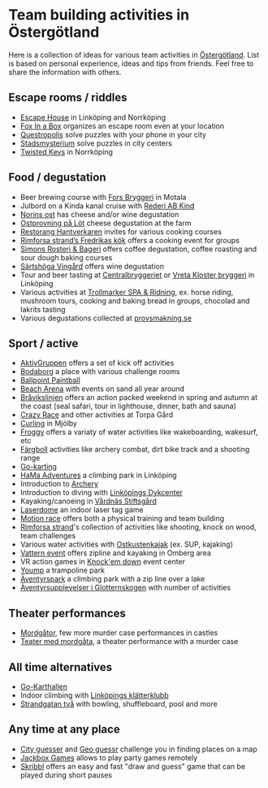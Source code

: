 Team building activities in Östergötland
========================================

Here is a collection of ideas for various team activities in [Östergötland](https://en.wikipedia.org/wiki/%C3%96sterg%C3%B6tland). List is based on personal experience, ideas and tips from friends. Feel free to share the information with others.

Escape rooms / riddles
----------------------
* [Escape House](https://escapehouse.se/) in Linköping and Norrköping
* [Fox In a Box](https://roomescapelive.se/mobile_room) organizes an escape room even at your location
* [Questropolis](https://questropolis.se/) solve puzzles with your phone in your city
* [Stadsmysterium](https://stadsmysterium.se/) solve puzzles in city centers
* [Twisted Keys](https://www.twistedkeys.com/en/) in Norrköping

Food / degustation
-------------------
* Beer brewing course with [Fors Bryggeri](https://www.forsbryggeri.se/bryggkurs/) in Motala
* Julbord on a Kinda kanal cruise with [Rederi AB Kind](https://www.rederiabkind.se/vara-kryssningar/vinter-och-julupplevelse-med-ms-kind-i-linkoping/)
* [Norins ost](https://www.norinsost.se/provningar) has cheese and/or wine degustation
* [Ostprovning på Löt](https://www.lot-gardsmejeri.se/se/studiebesok-med-ostprovning-pa-lot) cheese degustation at the farm
* [Restorang Hantverkaren](https://www.norrkoping-cater.com/matlagningskurs/) invites for various cooking courses
* [Rimforsa strand’s Fredrikas kök](http://www.rimforsastrand.se/restaurang/fredrikas-kok/) offers a cooking event for groups
* [Simons Rosteri & Bageri](http://simonsrosteribageri.se/#coursesection) offers coffee degustation, coffee roasting and sour dough baking courses
* [Särtshöga Vingård](https://www.sartshogavingard.se/) offers wine degustation
* Tour and beer tasting at [Centralbryggeriet](https://www.centralbryggeriet.se/Visningar--Provningar) or [Vreta Kloster bryggeri](https://klosterbryggeri.com/bryggerivisning-med-olprovning/) in Linköping
* Various activities at [Trollmarker SPA & Ridning](https://trollmarker.se/aktiviteter/), ex. horse riding, mushroom tours, cooking and baking bread in groups, chocolad and lakrits tasting
* Various degustations collected at [provsmakning.se](https://provsmakning.se/plats/linkoping/)

Sport / active
--------------
* [AktivGruppen](https://www.aktivgruppen.se/kickoff-aktiviteter/) offers a set of kick off activities
* [Bodaborg](https://www.bodaborg.se/#intro) a place with various challenge rooms
* [Ballpoint Paintball](http://www.ballpoint.se/)
* [Beach Arena](https://beacharena.se/event-och-foretag/event/) with events on sand all year around
* [Bråvikslinjen](https://bravikslinjen.se/actionfyllda-helgmysturer) offers an action packed weekend in spring and autumn at the coast (seal safari, tour in lighthouse, dinner, bath and sauna)
* [Crazy Race](https://torpagard.com/motorsport/crazyrace/) and other activities at Torpa Gård
* [Curling](http://www.mjolbycurling.se/?page_id=1224) in Mjölby
* [Froggy](https://froggy.se/se/vattensport/m%C3%B6hippa-och-event~43/) offers a variaty of water activities like wakeboarding, wakesurf, etc
* [Färgboll](https://www.fargboll.se/kulskytte/) activities like archery combat, dirt bike track and a shooting range
* [Go-karting](http://magpgokart.se/)
* [HaMa Adventures](https://www.facebook.com/HaMaAdventures/) a climbing park in Linköping
* Introduction to [Archery](https://www.linkopingsskf.se/bagskyttesektionen/bagskytteevent/)
* Introduction to diving with [Linköpings Dykcenter](https://linkopingsdykcenter.se/prova-pa-dyk/)
* Kayaking/canoeing in [Vårdnäs Stiftsgård](http://www.vardnas.se/)
* [Laserdome](http://www.laserdome-linkoping.se/) an indoor laser tag game
* [Motion race](http://www.motionsrace.com/Tjanster.html) offers both a physical training and team building
* [Rimforsa strand](https://www.rimforsastrand.se/se-och-gora/teamaktiviteter/)'s collection of activities like shooting, knock on wood, team challenges
* Various water activities with [Ostkustenkajak](https://ostkustenkajak.se/foretagsevent/) (ex. SUP, kajaking)
* [Vattern event](http://www.vatternevent.se/) offers zipline and kayaking in Omberg area
* VR action games in [Knock'em down](https://eventcenter.se/norrkoping/vrex-norrkoping/) event center
* [Yoump](https://www.yoump.se/aktiviteter) a trampoline park
* [Äventyrspark](https://aventyrsupplevelser.com/) a climbing park with a zip line over a lake
* [Äventyrsupplevelser i Glotternskogen](https://firstcamp.se/destination/kolmarden-norrkoping/att-gora-i-naromradet/aventyrsupplevelser-i-glotternskogen/) with number of activities

Theater performances
--------------------
* [Mordgåtor](https://www.sommarteater.nu/category/vara-upplevelser/mordgator/), few more murder case performances in castles
* [Teater med mordgåta](https://sundbyholms-slott.se/weekendpaket/mordweekend/), a theater performance with a murder case

All time alternatives
---------------------
* [Go-Karthallen](http://magp.se/)
* Indoor climbing with [Linköpings klätterklubb](https://linkopingsklatterklubb.se/prova-pa/)
* [Strandgatan två](https://www.strandgatantva.se/) with bowling, shuffleboard, pool and more

Any time at any place
---------------------
* [City guesser](https://virtualvacation.us/guess) and [Geo guessr](https://www.geoguessr.com/) challenge you in finding places on a map
* [Jackbox Games](https://www.jackboxgames.com/party-pack/) allows to play party games remotely
* [Skribbl](https://skribbl.io/) offers an easy and fast "draw and guess" game that can be played during short pauses
